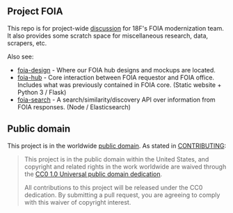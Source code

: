 ## Project FOIA

This repo is for project-wide [discussion](https://github.com/18f/foia/issues) for 18F's FOIA modernization team. It also provides some scratch space for miscellaneous research, data, scrapers, etc.

Also see:

* [foia-design](httpshttps://github.com/18F/foia-design) - Where our FOIA hub designs and mockups are located. 
* [foia-hub](https://github.com/18F/foia-hub) - Core interaction between FOIA requestor and FOIA office. Includes what was previously contained in FOIA core. (Static website + Python 3 / Flask)
* [foia-search](https://github.com/18F/foia-search) - A search/similarity/discovery API over information from FOIA responses. (Node / Elasticsearch)

## Public domain

This project is in the worldwide [public domain](LICENSE.md). As stated in [CONTRIBUTING](CONTRIBUTING.md):

> This project is in the public domain within the United States, and copyright and related rights in the work worldwide are waived through the [CC0 1.0 Universal public domain dedication](https://creativecommons.org/publicdomain/zero/1.0/).
>
> All contributions to this project will be released under the CC0 dedication. By submitting a pull request, you are agreeing to comply with this waiver of copyright interest.

